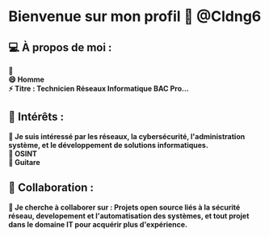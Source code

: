 # Bienvenue sur mon profil 👋 @Cldng6

## 💻 À propos de moi :
<b>
        🌱 
<br>
        😄 Homme
<br>
        ⚡ Titre  : Technicien Réseaux Informatique BAC Pro...
</b>

## 🔭 Intérêts :

<b>
        👀 Je suis intéressé par les réseaux, la cybersécurité, l'administration système, et le développement de solutions informatiques.
<br>        
        👀 OSINT
<br>
        👀 Guitare
</b>

## 🤝 Collaboration :

<b>
        💞️ Je cherche à collaborer sur : Projets open source liés à la sécurité réseau, developement et l'automatisation des systèmes, et tout projet dans le domaine IT pour acquérir plus d'expérience.
</b>

<!---
    >   git add .
    >   git commit -m "first commit"
    >   git push
--->
<!---
Cldng6/Cldng6 est un dépôt ✨ spécial ✨ car son `README.md` (ce fichier) apparaît sur votre profil GitHub.
Vous pouvez cliquer sur le lien Aperçu pour jeter un œil à vos modifications.
--->
